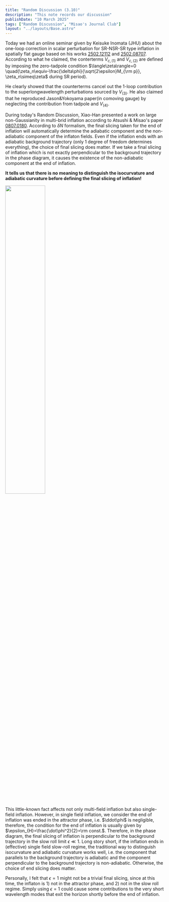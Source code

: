 ```yaml
---
title: "Random Discussion (3.10)"
description: "This note records our discussion"
publishDate: "10 March 2025"
tags: ["Random Discussion", "Misao's Journal Club"]
layout: "../layouts/Base.astro"
---
```


Today we had an online seminar given by Keisuke Inomata (JHU) about the one-loop correction in scalar perturbation for SR-NSR-SR type inflation in spatially flat gauge based on his works [2502.12112](https://arxiv.org/pdf/2502.12112) and [2502.08707](https://arxiv.org/pdf/2502.08707).
According to what he claimed, the conterterms $V_{c,(1)}$ and $V_{c,(2)}$ are defined by imposing the zero-tadpole condition $\langle\zeta\rangle=0 \quad(\zeta_n\equiv-\frac{\delta\phi}{\sqrt{2\epsilon}M_{\rm p}}, \zeta_n\simeq\zeta$ during SR period$)$. 

He clearly showed that the counterterms cancel out the 1-loop contribution to the superlongwavelength perturbations sourced by $V_{(3)}$. He also claimed that he reproduced Jason\&Yokoyama paper(in comoving gauge) by neglecting the contribution from tadpole and $V_{(4)}$.



During today's Random Discussion, Xiao-Han presented a work on large non-Gaussianity in multi-brid inflation according to Atsushi & Misao's paper [0807.0180](https://arxiv.org/pdf/0807.0180).
According to $\delta N$ formalism, the final slicing taken for the end of inflation will automatically determine the adiabatic component and the non-adiabatic component of the inflaton fields. Even if the inflation ends with an adiabatic background trajectory (only 1 degree of freedom determines everything), the choice of final slicing does matter. If we take a final slicing of inflation which is not exactly perpendicular to the background trajectory in the phase diagram, it causes the existence of the non-adiabatic component at the end of inflation. 

**It tells us that there is no meaning to distinguish the isocurvature and adiabatic curvature before defining the final slicing of inflation!**

<img src="/rd310/1.jpeg" width="50%">

This little-known fact affects not only multi-field inflation but also single-field inflation. 
However, in single field inflation, we consider the end of inflation was ended in the attractor phase, i.e. $\ddot\phi$ is negligible, therefore, the condition for the end of inflation is usually given by 
$\epsilon_{H}=\frac{\dot\phi^2}{2}=\rm const.$. Therefore, in the phase diagram, the final slicing of inflation is perpendicular to the background trajectory in the slow roll limit $\epsilon\ll 1$. Long story short, if the inflation ends in (effective) single field slow-roll regime, the traditional way to distinguish isocurvature and adiabatic curvature works well, i.e. the component that parallels to the background trajectory is adiabatic and the component perpendicular to the background trajectory is non-adiabatic. Otherwise, the choice of end slicing does matter.

Personally, I felt that $\epsilon=1$ might not be a trivial final slicing, since at this time, the inflaton is 1) not in the attractor phase, and 2) not in the slow roll regime. Simply using $\epsilon=1$ could cause some contributions to the very short wavelength modes that exit the horizon shortly before the end of inflation.